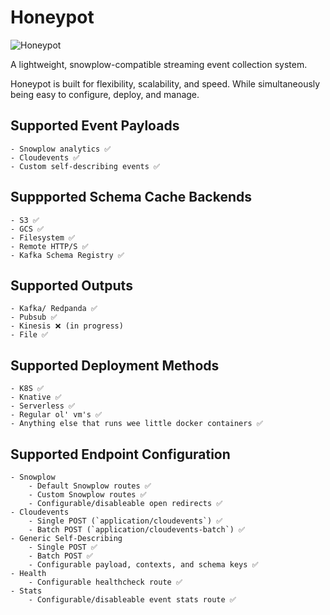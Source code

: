 
# Honeypot

![Honeypot](src/honeypot.png)

A lightweight, snowplow-compatible streaming event collection system.

Honeypot is built for flexibility, scalability, and speed. While simultaneously being easy to configure, deploy, and manage.



## Supported Event Payloads

    - Snowplow analytics ✅
    - Cloudevents ✅
    - Custom self-describing events ✅


## Suppported Schema Cache Backends

    - S3 ✅
    - GCS ✅
    - Filesystem ✅
    - Remote HTTP/S ✅
    - Kafka Schema Registry ✅


## Supported Outputs

    - Kafka/ Redpanda ✅
    - Pubsub ✅
    - Kinesis ❌ (in progress)
    - File ✅


## Supported Deployment Methods

    - K8S ✅
    - Knative ✅
    - Serverless ✅
    - Regular ol' vm's ✅
    - Anything else that runs wee little docker containers ✅


## Supported Endpoint Configuration

    - Snowplow
        - Default Snowplow routes ✅
        - Custom Snowplow routes ✅
        - Configurable/disableable open redirects ✅
    - Cloudevents
        - Single POST (`application/cloudevents`) ✅
        - Batch POST (`application/cloudevents-batch`) ✅
    - Generic Self-Describing
        - Single POST ✅
        - Batch POST ✅
        - Configurable payload, contexts, and schema keys ✅
    - Health
        - Configurable healthcheck route ✅
    - Stats
        - Configurable/disableable event stats route ✅
